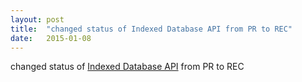 ```yaml
---
layout: post
title:  "changed status of Indexed Database API from PR to REC"
date:   2015-01-08
---
```


changed status of <a href="http://www.w3.org/TR/IndexedDB/">Indexed Database API</a> from PR to REC
